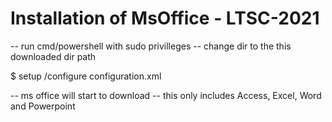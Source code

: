 # Installation of MsOffice - LTSC-2021

-- run cmd/powershell with sudo privilleges 
-- change dir to the this downloaded dir path

$ setup /configure configuration.xml

-- ms office will start to download
-- this only includes Access, Excel, Word and Powerpoint
